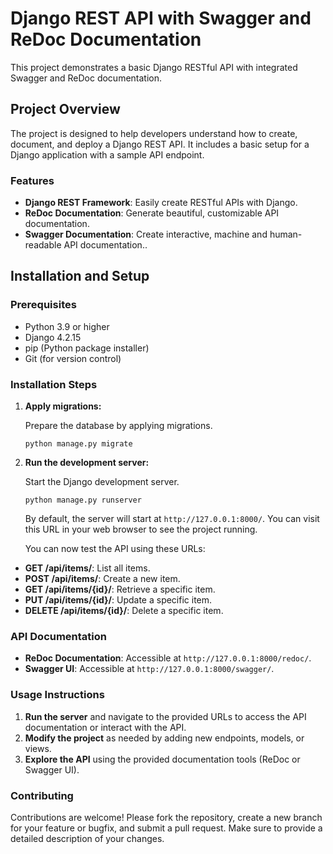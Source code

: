 # Django REST API with Swagger and ReDoc Documentation

This project demonstrates a basic Django RESTful API with integrated Swagger and ReDoc documentation.

## Project Overview

The project is designed to help developers understand how to create, document, and deploy a Django REST API. It includes a basic setup for a Django application with a sample API endpoint.

### Features

- **Django REST Framework**: Easily create RESTful APIs with Django.
- **ReDoc Documentation**: Generate beautiful, customizable API documentation.
- **Swagger Documentation**: Create interactive, machine and human-readable API documentation..

## Installation and Setup

### Prerequisites

- Python 3.9 or higher
- Django 4.2.15
- pip (Python package installer)
- Git (for version control)

### Installation Steps

1.  **Apply migrations:**

    Prepare the database by applying migrations.

    `python manage.py migrate`

2.  **Run the development server:**

    Start the Django development server.

    `python manage.py runserver`

    By default, the server will start at `http://127.0.0.1:8000/`. You can visit this URL in your web browser to see the project running.

    You can now test the API using these URLs:

-   **GET /api/items/**: List all items.
-   **POST /api/items/**: Create a new item.
-   **GET /api/items/{id}/**: Retrieve a specific item.
-   **PUT /api/items/{id}/**: Update a specific item.
-   **DELETE /api/items/{id}/**: Delete a specific item.

### API Documentation

-   **ReDoc Documentation**: Accessible at `http://127.0.0.1:8000/redoc/`.
-   **Swagger UI**: Accessible at `http://127.0.0.1:8000/swagger/`.

### Usage Instructions

1.  **Run the server** and navigate to the provided URLs to access the API documentation or interact with the API.
2.  **Modify the project** as needed by adding new endpoints, models, or views.
3.  **Explore the API** using the provided documentation tools (ReDoc or Swagger UI).

### Contributing

Contributions are welcome! Please fork the repository, create a new branch for your feature or bugfix, and submit a pull request. Make sure to provide a detailed description of your changes.

